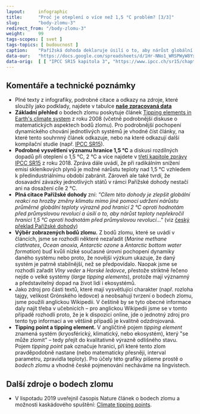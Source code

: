 ```yaml
---
layout:     infographic
title:      "Proč je oteplení o více než 1,5 °C problém? [3/3]"
slug:       "body-zlomu-3"
redirect_from: "/body-zlomu-3"
weight:     99
tags-scopes: [ svet ]
tags-topics: [ budoucnost ]
caption:    "Pařížská dohoda deklaruje úsilí o to, aby nárůst globální průměrné teploty výrazně nepřekročil hranici 1,5 °C. Jedním z hlavních důvodů pro stanovení této hranice je riziko překročení tzv. bodů zlomu (tipping points). Při oteplení nad 2 °C se blížíme pravděpodobným bodům zlomu mnoha velkých planetárních systémů."
data-our:   "https://docs.google.com/spreadsheets/d/1Hr-NNo1_WRSPWyW8YxP14WfqgOjk2xxrFsCh6enMDKI/edit#gid=884376387"
data-orig:	[ [ "IPCC SR15 kapitola 3", "https://www.ipcc.ch/sr15/chapter/chapter-3" ] ]
---
```


## Komentáře a technické poznámky

* Plné texty z infografiky, podrobné citace a odkazy na zdroje, které sloužily jako podklady, najdete v tabulce **[naše zpracovaná data](https://docs.google.com/spreadsheets/d/1Hr-NNo1_WRSPWyW8YxP14WfqgOjk2xxrFsCh6enMDKI/edit?usp=sharing)**
* __Základní přehled__ o bodech zlomu poskytuje článek [Tipping elements in Earth's climate system](https://www.pnas.org/content/105/6/1786) z roku 2008 (včetně podrobnější diskuse o matematických aspektech bodů zlomu). Pro podrobnější pochopení dynamického chování jednotlivých systémů je vhodné číst články, na které tento souhrnný článek odkazuje, nebo na které odkazují další kompilační studie (např. [IPCC SR15](https://www.ipcc.ch/sr15/chapter/chapter-3/)).
* __Podrobné vysvětlení významu hranice 1,5 °C__ a diskusi rozdílných dopadů při oteplení o 1,5 °C, 2 °C a více najdete v [třetí kapitole zprávy IPCC SR15](https://www.ipcc.ch/sr15/chapter/chapter-3/) z roku 2018. Zpráva dále uvádí, že při radikálním snížení emisí skleníkových plynů je možné nárůstu teploty nad 1,5 °C vzhledem k předindustriálnímu období zabránit. Zároveň ale také tvrdí, že dosavadní závazky jednotlivých států v rámci Pařížské dohody nestačí ani na dosažení cíle 2 °C.
* __Plná citace Pařížské dohody__ zní: _"Cílem této dohody je zlepšit globální reakci na hrozby změny klimatu mimo jiné pomocí udržení nárůstu průměrné globální teploty výrazně pod hranicí 2 °C oproti hodnotám před průmyslovou revolucí a úsilí o to, aby nárůst teploty nepřekročil hranici 1,5 °C oproti hodnotám před průmyslovou revolucí..."_ (viz [český překlad Pařížské dohody](https://www.mzp.cz/C1257458002F0DC7/cz/parizska_dohoda/$FILE/OEOK-Cesky_preklad_dohody-20160419.pdf))
* __Výběr zobrazených bodů zlomu.__ Z bodů zlomu, které se uvádí v článcích, jsme se rozhodli některé nezařadit (_Marine methane clathrates_, _Ocean anoxia_, _Antarctic ozone_ a _Antarctic bottom water formation_) buď kvůli nízké současné úrovni pochopení dynamiky daného systému nebo proto, že novější výzkum ukazuje, že daný systém je patrně stabilnější, než se předpovídalo. Naopak jsme se rozhodli zařadit _Vlny veder_ a _Horské ledovce_, přestože striktně řečeno nejde o velké systémy (_large tipping elements_), protože mají významný a představitelný dopad na život lidí i ekosystémů.
* Jako zdroj pro části textů, které mají vysvětlující charakter (např. rozloha tajgy, velikost Grónského ledovce) a neobsahují tvrzení o bodech zlomu, jsme použili anglickou Wikipedii. V češtině by se tyto obecné informace daly najít třeba v učebnicích – pro anglickou Wikipedii jsme se v tomto případě rozhodli proto, že je k dispozici online, jde o jednotný zdroj pro tento typ informací a ve většině případů je kvalitně odzdrojovaná.
* __Tipping point a tipping element.__ V angličtině pojem  _tipping element_ znamená systém (kryosférický, klimatický, nebo ekosystém), který "se může zlomit" – tedy přejít do kvalitativně výrazně odlišného stavu. Pojem _tipping point_ pak označuje hranici, při které tento zlom pravděpodobně nastane (nebo matematicky přesněji, interval parametru, zpravidla teploty). Pro účely této grafiky píšeme prostě o _bodech zlomu_ a vhodné české pojmenování necháváme na lingvistech.

## Další zdroje o bodech zlomu

* V lispotadu 2019 uveřejnil časopis Nature článek o bodech zlomu a možnosti kaskádového spuštění: [Climate tipping points](https://www.nature.com/articles/d41586-019-03595-0?fbclid=IwAR1i_9wQU--GWf8AKcnym8rZawmrW3Q9rS_osx0NFjwOEe3xOJaZSXBlWyo).
